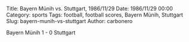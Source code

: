 Title: Bayern Münih vs. Stuttgart, 1986/11/29
Date: 1986/11/29 00:00
Category: sports
Tags: football, football scores, Bayern Münih, Stuttgart
Slug: bayern-munih-vs-stuttgart
Author: carbonero


Bayern Münih 1 - 0 Stuttgart

